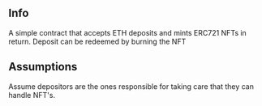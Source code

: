 ## Info
A simple contract that accepts ETH deposits and mints ERC721 NFTs in return. Deposit can be redeemed by burning the NFT

## Assumptions
Assume depositors are the ones responsible for taking care that they can handle NFT's.

